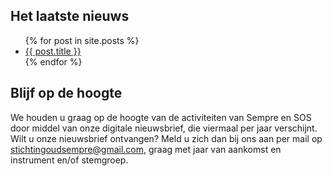 ## Het laatste nieuws

<ul>
  {% for post in site.posts %}
    <li>
      <a href="{{ post.url }}">{{ post.title }}</a>
    </li>
  {% endfor %}
</ul>

<!--

### Nieuwsbrief januari 2020

Periodieke nieuwsbrief van de Stichting Oud Sempre, met deze keer:

- aanmelden voor de Scratchdag van 7 maart aanstaande;
- bestuurswissel Stichting Oud Sempre;
- foto's van de Sempre diesviering op 7 december 2019;
- plannen voor een projectorkest van en voor Semprereünisten;
- en meer!

Lees [de gehele laatste nieuwsbrief](https://mailchi.mp/80a712ab40d9/sos-nieuwsbrief-januari-2020) voor meer informatie.

-->

## Blijf op de hoogte

We houden u graag op de hoogte van de activiteiten van Sempre en SOS door middel van onze digitale nieuwsbrief, die viermaal per jaar verschijnt. Wilt u onze nieuwsbrief ontvangen? Meld u zich dan bij ons aan per mail op [stichtingoudsempre@gmail.com](mailto:stichtingoudsempre@gmail.com), graag met jaar van aankomst en instrument en/of stemgroep.
